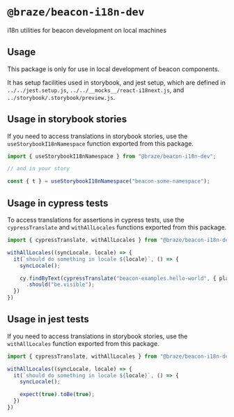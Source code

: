 # `@braze/beacon-i18n-dev`

i18n utilities for beacon development on local machines

## Usage

This package is only for use in local development of beacon components.

It has setup facilities used in storybook, and jest setup, which are defined in `../../jest.setup.js`,
`../../__mocks__/react-i18next.js`, and `../storybook/.storybook/preview.js`.

## Usage in storybook stories

If you need to access translations in storybook stories, use the `useStorybookI18nNamespace`
function exported from this package.

```ts
import { useStorybookI18nNamespace } from "@braze/beacon-i18n-dev";

// and in your story

const { t } = useStorybookI18nNamespace("beacon-some-namespace");
```

## Usage in cypress tests

To access translations for assertions in cypress tests, use the `cypressTranslate`
and `withAllLocales` functions exported from this package.

```ts
import { cypressTranslate, withAllLocales } from "@braze/beacon-i18n-dev";

withAllLocales((syncLocale, locale) => {
  it(`should do something in locale ${locale}`, () => {
    syncLocale();

    cy.findByText(cypressTranslate("beacon-examples.hello-world", { place: "hi", num: 5.234 }))
      .should("be.visible");
  })
})
```

## Usage in jest tests

If you need to access translations in storybook stories, use the `withAllLocales`
function exported from this package.

```ts
import { cypressTranslate, withAllLocales } from "@braze/beacon-i18n-dev";

withAllLocales((syncLocale, locale) => {
  it(`should do something in locale ${locale}`, () => {
    syncLocale();

    expect(true).toBe(true);
  })
})
```

